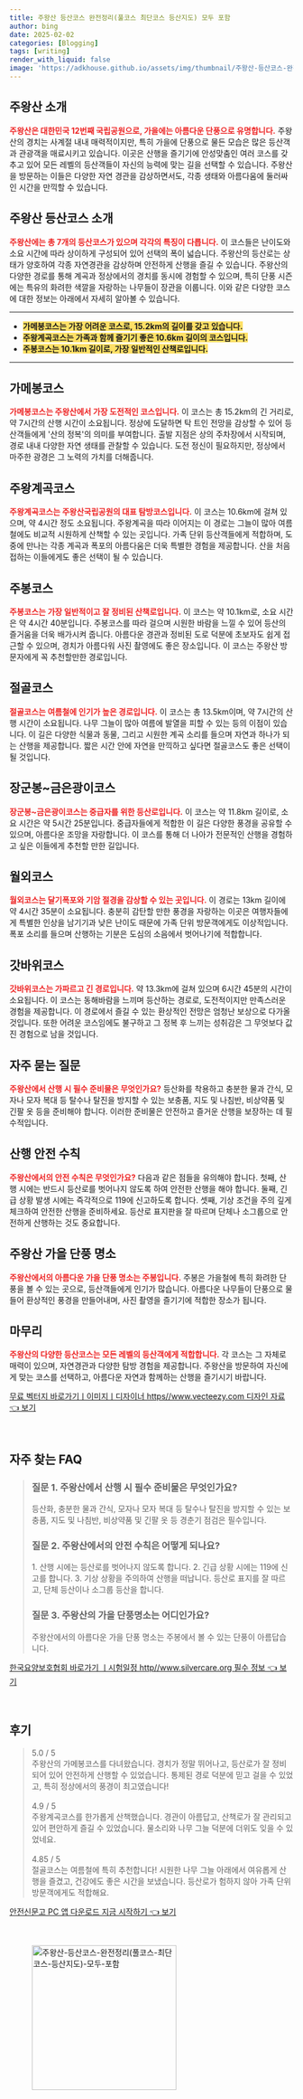 ```yaml
---
title: 주왕산 등산코스 완전정리(풀코스 최단코스 등산지도) 모두 포함
author: bing
date: 2025-02-02
categories: [Blogging]
tags: [writing]
render_with_liquid: false
image: 'https://adkhouse.github.io/assets/img/thumbnail/주왕산-등산코스-완전정리(풀코스-최단코스-등산지도)-모두-포함.webp'
---
```



<h2 id='주왕산소개'>주왕산 소개</h2>

<p><b><span style="color: #ee2323;">주왕산은 대한민국 12번째 국립공원으로, 가을에는 아름다운 단풍으로 유명합니다.</span></b> 주왕산의 경치는 사계절 내내 매력적이지만, 특히 가을에 단풍으로 물든 모습은 많은 등산객과 관광객을 매료시키고 있습니다. 이곳은 산행을 즐기기에 안성맞춤인 여러 코스를 갖추고 있어 모든 레벨의 등산객들이 자신의 능력에 맞는 길을 선택할 수 있습니다. 주왕산을 방문하는 이들은 다양한 자연 경관을 감상하면서도, 각종 생태와 아름다움에 둘러싸인 시간을 만끽할 수 있습니다.</p>

<h2 id='등산코스소개'>주왕산 등산코스 소개</h2>

<p><b><span style="color: #ee2323;">주왕산에는 총 7개의 등산코스가 있으며 각각의 특징이 다릅니다.</span></b> 이 코스들은 난이도와 소요 시간에 따라 상이하게 구성되어 있어 선택의 폭이 넓습니다. 주왕산의 등산로는 상태가 양호하여 각종 자연경관을 감상하며 안전하게 산행을 즐길 수 있습니다. 주왕산의 다양한 경로를 통해 계곡과 정상에서의 경치를 동시에 경험할 수 있으며, 특히 단풍 시즌에는 특유의 화려한 색깔을 자랑하는 나무들이 장관을 이룹니다. 이와 같은 다양한 코스에 대한 정보는 아래에서 자세히 알아볼 수 있습니다.</p>

<hr />

<ul>
    <li><b><span style="background-color: #ffe066;">가메봉코스는 가장 어려운 코스로, 15.2km의 길이를 갖고 있습니다.</span></b></li>
    <li><b><span style="background-color: #ffe066;">주왕계곡코스는 가족과 함께 즐기기 좋은 10.6km 길이의 코스입니다.</span></b></li>
    <li><b><span style="background-color: #ffe066;">주봉코스는 10.1km 길이로, 가장 일반적인 산책로입니다.</span></b></li>
</ul>

<hr />

<h2 id='가메봉코스'>가메봉코스</h2>

<p><b><span style="color: #ee2323;">가메봉코스는 주왕산에서 가장 도전적인 코스입니다.</span></b> 이 코스는 총 15.2km의 긴 거리로, 약 7시간의 산행 시간이 소요됩니다. 정상에 도달하면 탁 트인 전망을 감상할 수 있어 등산객들에게 '산의 정복'의 의미를 부여합니다. 출발 지점은 상의 주차장에서 시작되며, 경로 내내 다양한 자연 생태를 관찰할 수 있습니다. 도전 정신이 필요하지만, 정상에서 마주한 광경은 그 노력의 가치를 더해줍니다.</p>

<h2 id='주왕계곡코스'>주왕계곡코스</h2>

<p><b><span style="color: #ee2323;">주왕계곡코스는 주왕산국립공원의 대표 탐방코스입니다.</span></b> 이 코스는 10.6km에 걸쳐 있으며, 약 4시간 정도 소요됩니다. 주왕계곡을 따라 이어지는 이 경로는 그늘이 많아 여름철에도 비교적 시원하게 산책할 수 있는 곳입니다. 가족 단위 등산객들에게 적합하며, 도중에 만나는 각종 계곡과 폭포의 아름다움은 더욱 특별한 경험을 제공합니다. 산을 처음 접하는 이들에게도 좋은 선택이 될 수 있습니다.</p>

<h2 id='주봉코스'>주봉코스</h2>

<p><b><span style="color: #ee2323;">주봉코스는 가장 일반적이고 잘 정비된 산책로입니다.</span></b> 이 코스는 약 10.1km로, 소요 시간은 약 4시간 40분입니다. 주봉코스를 따라 걸으며 시원한 바람을 느낄 수 있어 등산의 즐거움을 더욱 배가시켜 줍니다. 아름다운 경관과 정비된 도로 덕분에 초보자도 쉽게 접근할 수 있으며, 경치가 아름다워 사진 촬영에도 좋은 장소입니다. 이 코스는 주왕산 방문자에게 꼭 추천할만한 경로입니다.</p>

<h2 id='절골코스'>절골코스</h2>

<p><b><span style="color: #ee2323;">절골코스는 여름철에 인기가 높은 경로입니다.</span></b> 이 코스는 총 13.5km이며, 약 7시간의 산행 시간이 소요됩니다. 나무 그늘이 많아 여름에 발열을 피할 수 있는 등의 이점이 있습니다. 이 길은 다양한 식물과 동물, 그리고 시원한 계곡 소리를 들으며 자연과 하나가 되는 산행을 제공합니다. 짧은 시간 안에 자연을 만끽하고 싶다면 절골코스도 좋은 선택이 될 것입니다.</p>

<h2 id='장군봉금은광이코스'>장군봉~금은광이코스</h2>

<p><b><span style="color: #ee2323;">장군봉~금은광이코스는 중급자를 위한 등산로입니다.</span></b> 이 코스는 약 11.8km 길이로, 소요 시간은 약 5시간 25분입니다. 중급자들에게 적합한 이 길은 다양한 풍경을 공유할 수 있으며, 아름다운 조망을 자랑합니다. 이 코스를 통해 더 나아가 전문적인 산행을 경험하고 싶은 이들에게 추천할 만한 길입니다.</p>

<h2 id='월외코스'>월외코스</h2>

<p><b><span style="color: #ee2323;">월외코스는 달기폭포와 기암 절경을 감상할 수 있는 곳입니다.</span></b> 이 경로는 13km 길이에 약 4시간 35분이 소요됩니다. 충분히 감탄할 만한 풍경을 자랑하는 이곳은 여행자들에게 특별한 인상을 남기기과 낮은 난이도 때문에 가족 단위 방문객에게도 이상적입니다. 폭포 소리를 들으며 산행하는 기분은 도심의 소음에서 벗어나기에 적합합니다.</p>

<h2 id='갓바위코스'>갓바위코스</h2>

<p><b><span style="color: #ee2323;">갓바위코스는 가파르고 긴 경로입니다.</span></b> 약 13.3km에 걸쳐 있으며 6시간 45분의 시간이 소요됩니다. 이 코스는 동해바람을 느끼며 등산하는 경로로, 도전적이지만 만족스러운 경험을 제공합니다. 이 경로에서 즐길 수 있는 환상적인 전망은 엄청난 보상으로 다가올 것입니다. 또한 어려운 코스임에도 불구하고 그 정복 후 느끼는 성취감은 그 무엇보다 값진 경험으로 남을 것입니다.</p>

<h2 id='자주묻는질문'>자주 묻는 질문</h2>

<p><b><span style="color: #ee2323;">주왕산에서 산행 시 필수 준비물은 무엇인가요?</span></b> 등산화를 착용하고 충분한 물과 간식, 모자나 모자 복대 등 탈수나 탈진을 방지할 수 있는 보충품, 지도 및 나침반, 비상약품 및 긴팔 옷 등을 준비해야 합니다. 이러한 준비물은 안전하고 즐거운 산행을 보장하는 데 필수적입니다.</p>

<h2 id='안전수칙'>산행 안전 수칙</h2>

<p><b><span style="color: #ee2323;">주왕산에서의 안전 수칙은 무엇인가요?</span></b> 다음과 같은 점들을 유의해야 합니다. 첫째, 산행 시에는 반드시 등산로를 벗어나지 않도록 하여 안전한 산행을 해야 합니다. 둘째, 긴급 상황 발생 시에는 즉각적으로 119에 신고하도록 합니다. 셋째, 기상 조건을 주의 깊게 체크하여 안전한 산행을 준비하세요. 등산로 표지판을 잘 따르며 단체나 소그룹으로 안전하게 산행하는 것도 중요합니다.</p>

<h2 id='가을단풍명소'>주왕산 가을 단풍 명소</h2>

<p><b><span style="color: #ee2323;">주왕산에서의 아름다운 가을 단풍 명소는 주봉입니다.</span></b> 주봉은 가을철에 특히 화려한 단풍을 볼 수 있는 곳으로, 등산객들에게 인기가 많습니다. 아름다운 나무들이 단풍으로 물들어 환상적인 풍경을 만들어내며, 사진 촬영을 즐기기에 적합한 장소가 됩니다.</p>

<h2 id='마무리'>마무리</h2>

<p><b><span style="color: #ee2323;">주왕산의 다양한 등산코스는 모든 레벨의 등산객에게 적합합니다.</span></b> 각 코스는 그 자체로 매력이 있으며, 자연경관과 다양한 탐방 경험을 제공합니다. 주왕산을 방문하여 자신에게 맞는 코스를 선택하고, 아름다운 자연과 함께하는 산행을 즐기시기 바랍니다.</p>


<p><a class="click-button" title="무료 벡터지 바로가기ㅣ이미지ㅣ디자이너 https//www.vecteezy.com 디자인 자료" href="https://adkhouse.github.io/posts/%EB%AC%B4%EB%A3%8C-%EB%B2%A1%ED%84%B0%EC%A7%80-%EB%B0%94%EB%A1%9C%EA%B0%80%EA%B8%B0%E3%85%A3%EC%9D%B4%EB%AF%B8%EC%A7%80%E3%85%A3%EB%94%94%EC%9E%90%EC%9D%B4%EB%84%88-httpswww.vecteezy.com-%EB%94%94%EC%9E%90%EC%9D%B8-%EC%9E%90%EB%A3%8C/" rel="dofollow">무료 벡터지 바로가기ㅣ이미지ㅣ디자이너 https//www.vecteezy.com 디자인 자료 👈 보기</a></p><br>
<h2 id='자주_찾는_FAQ'>자주 찾는 FAQ</h2>
<div itemscope="" itemtype="https://schema.org/FAQPage"> 
<blockquote> 
<div itemscope="" itemprop="mainEntity" itemtype="https://schema.org/Question"> 
<h3 itemprop="name">질문 1. 주왕산에서 산행 시 필수 준비물은 무엇인가요?</h3> 
<div itemscope="" itemprop="acceptedAnswer" itemtype="https://schema.org/Answer"> 
<span itemprop="text"> 
<p>등산화, 충분한 물과 간식, 모자나 모자 복대 등 탈수나 탈진을 방지할 수 있는 보충품, 지도 및 나침반, 비상약품 및 긴팔 옷 등 경춘기 점검은 필수입니다.</p> 
</span> 
</div> 
</div> 

<div itemscope="" itemprop="mainEntity" itemtype="https://schema.org/Question"> 
<h3 itemprop="name">질문 2. 주왕산에서의 안전 수칙은 어떻게 되나요?</h3> 
<div itemscope="" itemprop="acceptedAnswer" itemtype="https://schema.org/Answer"> 
<span itemprop="text"> 
<p>1. 산행 시에는 등산로를 벗어나지 않도록 합니다. 2. 긴급 상황 시에는 119에 신고를 합니다. 3. 기상 상황을 주의하여 산행을 떠납니다. 등산로 표지를 잘 따르고, 단체 등산이나 소그룹 등산을 합니다.</p> 
</span> 
</div> 
</div> 

<div itemscope="" itemprop="mainEntity" itemtype="https://schema.org/Question"> 
<h3 itemprop="name">질문 3. 주왕산의 가을 단풍명소는 어디인가요?</h3> 
<div itemscope="" itemprop="acceptedAnswer" itemtype="https://schema.org/Answer"> 
<span itemprop="text"> 
<p>주왕산에서의 아름다운 가을 단풍 명소는 주봉에서 볼 수 있는 단풍이 아름답습니다.</p> 
</span> 
</div> 
</div> 
</blockquote> 
</div>
<p><a class="click-button" title="한국요양보호협회 바로가기 ㅣ시험일정 http//www.silvercare.org 필수 정보" href="https://adkhouse.github.io/posts/%ED%95%9C%EA%B5%AD%EC%9A%94%EC%96%91%EB%B3%B4%ED%98%B8%ED%98%91%ED%9A%8C-%EB%B0%94%EB%A1%9C%EA%B0%80%EA%B8%B0-%E3%85%A3%EC%8B%9C%ED%97%98%EC%9D%BC%EC%A0%95-httpwww.silvercare.org-%ED%95%84%EC%88%98-%EC%A0%95%EB%B3%B4/" rel="dofollow">한국요양보호협회 바로가기 ㅣ시험일정 http//www.silvercare.org 필수 정보 👈 보기</a></p><br>
<h2 id='후기'>후기</h2>
<div itemscope itemtype="https://schema.org/Product">
  <blockquote>
  <div itemprop="review" itemscope itemtype="https://schema.org/Review">
      <div itemprop="reviewRating" itemscope itemtype="https://schema.org/Rating"> <span itemprop="ratingValue">5.0</span> / <span itemprop="bestRating">5</span> </div>
      <span itemprop="reviewBody">주왕산의 가메봉코스를 다녀왔습니다. 경치가 정말 뛰어나고, 등산로가 잘 정비되어 있어 안전하게 산행할 수 있었습니다. 통제된 경로 덕분에 믿고 걸을 수 있었고, 특히 정상에서의 풍경이 최고였습니다!</span>
  </div>
  <br>
  <div itemprop="review" itemscope itemtype="https://schema.org/Review">
      <div itemprop="reviewRating" itemscope itemtype="https://schema.org/Rating"> <span itemprop="ratingValue">4.9</span> / <span itemprop="bestRating">5</span> </div>
      <span itemprop="reviewBody">주왕계곡코스를 한가롭게 산책했습니다. 경관이 아름답고, 산책로가 잘 관리되고 있어 편안하게 즐길 수 있었습니다. 물소리와 나무 그늘 덕분에 더위도 잊을 수 있었네요.</span>
  </div>
  <br>
  <div itemprop="review" itemscope itemtype="https://schema.org/Review">
      <div itemprop="reviewRating" itemscope itemtype="https://schema.org/Rating"> <span itemprop="ratingValue">4.85</span> / <span itemprop="bestRating">5</span> </div>
      <span itemprop="reviewBody">절골코스는 여름철에 특히 추천합니다! 시원한 나무 그늘 아래에서 여유롭게 산행을 즐겼고, 건강에도 좋은 시간을 보냈습니다. 등산로가 험하지 않아 가족 단위 방문객에게도 적합해요.</span>
  </div>
  </blockquote>
</div>
<p><a class="click-button" title="안전신문고 PC 앱 다운로드 지금 시작하기" href="https://adkhouse.github.io/posts/%EC%95%88%EC%A0%84%EC%8B%A0%EB%AC%B8%EA%B3%A0-PC-%EC%95%B1-%EB%8B%A4%EC%9A%B4%EB%A1%9C%EB%93%9C-%EC%A7%80%EA%B8%88-%EC%8B%9C%EC%9E%91%ED%95%98%EA%B8%B0/" rel="dofollow">안전신문고 PC 앱 다운로드 지금 시작하기 👈 보기</a></p><br>
<figure class="image"><img src="https://adkhouse.github.io/assets/img/thumbnail/주왕산-등산코스-완전정리(풀코스-최단코스-등산지도)-모두-포함.webp" alt="주왕산-등산코스-완전정리(풀코스-최단코스-등산지도)-모두-포함" width="256" height="256"></figure>